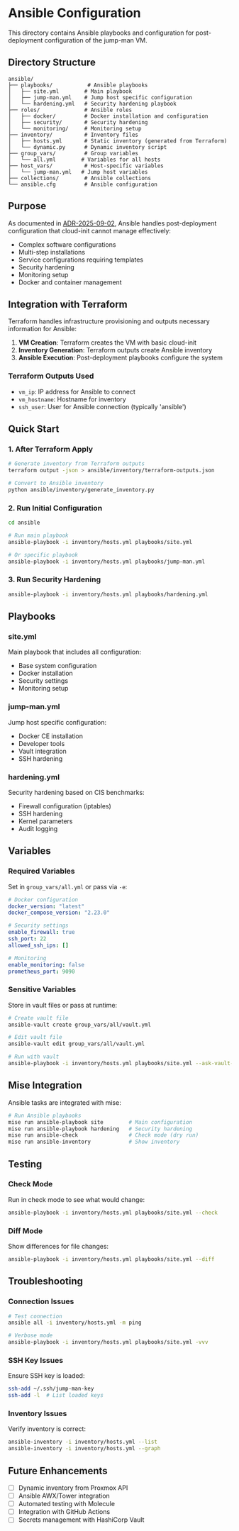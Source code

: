 # Ansible Configuration

This directory contains Ansible playbooks and configuration for post-deployment configuration of the jump-man VM.

## Directory Structure

```
ansible/
├── playbooks/           # Ansible playbooks
│   ├── site.yml        # Main playbook
│   ├── jump-man.yml    # Jump host specific configuration
│   └── hardening.yml   # Security hardening playbook
├── roles/              # Ansible roles
│   ├── docker/         # Docker installation and configuration
│   ├── security/       # Security hardening
│   └── monitoring/     # Monitoring setup
├── inventory/          # Inventory files
│   ├── hosts.yml       # Static inventory (generated from Terraform)
│   └── dynamic.py      # Dynamic inventory script
├── group_vars/         # Group variables
│   └── all.yml        # Variables for all hosts
├── host_vars/          # Host-specific variables
│   └── jump-man.yml   # Jump host variables
├── collections/        # Ansible collections
└── ansible.cfg         # Ansible configuration
```

## Purpose

As documented in [ADR-2025-09-02](../docs/decisions/20250902-ansible-post-deployment-config.md), Ansible handles post-deployment configuration that cloud-init cannot manage effectively:

- Complex software configurations
- Multi-step installations
- Service configurations requiring templates
- Security hardening
- Monitoring setup
- Docker and container management

## Integration with Terraform

Terraform handles infrastructure provisioning and outputs necessary information for Ansible:

1. **VM Creation**: Terraform creates the VM with basic cloud-init
2. **Inventory Generation**: Terraform outputs create Ansible inventory
3. **Ansible Execution**: Post-deployment playbooks configure the system

### Terraform Outputs Used

- `vm_ip`: IP address for Ansible to connect
- `vm_hostname`: Hostname for inventory
- `ssh_user`: User for Ansible connection (typically 'ansible')

## Quick Start

### 1. After Terraform Apply

```bash
# Generate inventory from Terraform outputs
terraform output -json > ansible/inventory/terraform-outputs.json

# Convert to Ansible inventory
python ansible/inventory/generate_inventory.py
```

### 2. Run Initial Configuration

```bash
cd ansible

# Run main playbook
ansible-playbook -i inventory/hosts.yml playbooks/site.yml

# Or specific playbook
ansible-playbook -i inventory/hosts.yml playbooks/jump-man.yml
```

### 3. Run Security Hardening

```bash
ansible-playbook -i inventory/hosts.yml playbooks/hardening.yml
```

## Playbooks

### site.yml
Main playbook that includes all configuration:
- Base system configuration
- Docker installation
- Security settings
- Monitoring setup

### jump-man.yml
Jump host specific configuration:
- Docker CE installation
- Developer tools
- Vault integration
- SSH hardening

### hardening.yml
Security hardening based on CIS benchmarks:
- Firewall configuration (iptables)
- SSH hardening
- Kernel parameters
- Audit logging

## Variables

### Required Variables

Set in `group_vars/all.yml` or pass via `-e`:

```yaml
# Docker configuration
docker_version: "latest"
docker_compose_version: "2.23.0"

# Security settings
enable_firewall: true
ssh_port: 22
allowed_ssh_ips: []

# Monitoring
enable_monitoring: false
prometheus_port: 9090
```

### Sensitive Variables

Store in vault files or pass at runtime:

```bash
# Create vault file
ansible-vault create group_vars/all/vault.yml

# Edit vault file
ansible-vault edit group_vars/all/vault.yml

# Run with vault
ansible-playbook -i inventory/hosts.yml playbooks/site.yml --ask-vault-pass
```

## Mise Integration

Ansible tasks are integrated with mise:

```bash
# Run Ansible playbooks
mise run ansible-playbook site        # Main configuration
mise run ansible-playbook hardening   # Security hardening
mise run ansible-check                # Check mode (dry run)
mise run ansible-inventory            # Show inventory
```

## Testing

### Check Mode

Run in check mode to see what would change:

```bash
ansible-playbook -i inventory/hosts.yml playbooks/site.yml --check
```

### Diff Mode

Show differences for file changes:

```bash
ansible-playbook -i inventory/hosts.yml playbooks/site.yml --diff
```

## Troubleshooting

### Connection Issues

```bash
# Test connection
ansible all -i inventory/hosts.yml -m ping

# Verbose mode
ansible-playbook -i inventory/hosts.yml playbooks/site.yml -vvv
```

### SSH Key Issues

Ensure SSH key is loaded:

```bash
ssh-add ~/.ssh/jump-man-key
ssh-add -l  # List loaded keys
```

### Inventory Issues

Verify inventory is correct:

```bash
ansible-inventory -i inventory/hosts.yml --list
ansible-inventory -i inventory/hosts.yml --graph
```

## Future Enhancements

- [ ] Dynamic inventory from Proxmox API
- [ ] Ansible AWX/Tower integration
- [ ] Automated testing with Molecule
- [ ] Integration with GitHub Actions
- [ ] Secrets management with HashiCorp Vault
